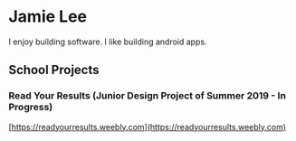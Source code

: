 # Jamie Lee

I enjoy building software. I like building android apps.

## School Projects

### Read Your Results (Junior Design Project of Summer 2019 - In Progress)
[https://readyourresults.weebly.com](https://readyourresults.weebly.com)


